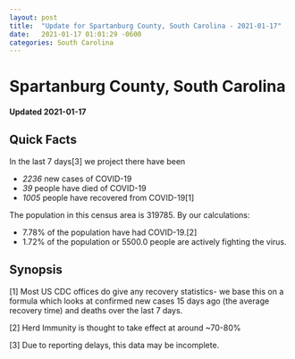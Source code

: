 ```yaml
---
layout: post
title:  "Update for Spartanburg County, South Carolina - 2021-01-17"
date:   2021-01-17 01:01:29 -0600
categories: South Carolina
---
```


# Spartanburg County, South Carolina
#### Updated 2021-01-17

## Quick Facts

In the last 7 days[3] we project there have been
- *2236* new cases of COVID-19
- *39* people have died of COVID-19
- *1005* people have recovered from COVID-19[1]

The population in this census area is 319785. By our calculations:
- 7.78% of the population have had COVID-19.[2]
- 1.72% of the population or 5500.0 people are actively fighting the virus.

## Synopsis




[1] Most US CDC offices do give any recovery statistics- we base this on a formula which looks at confirmed new cases
15 days ago (the average recovery time) and deaths over the last 7 days.

[2] Herd Immunity is thought to take effect at around ~70-80%

[3] Due to reporting delays, this data may be incomplete.
 
    